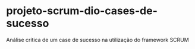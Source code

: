 # projeto-scrum-dio-cases-de-sucesso
Análise crítica de um case de sucesso na utilização do framework SCRUM

